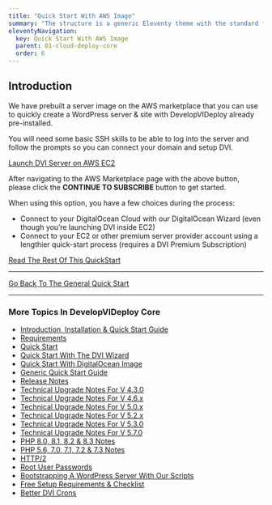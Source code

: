 ```yaml
---
title: "Quick Start With AWS Image"
summary: "The structure is a generic Eleventy theme with the standard folder and file names."
eleventyNavigation:
  key: Quick Start With AWS Image
  parent: 01-cloud-deploy-core
  order: 6
---
```

## Introduction

We have prebuilt a server image on the AWS marketplace that you can use to quickly create a WordPress server & site with DevelopVIDeploy already pre-installed.

You will need some basic SSH skills to be able to log into the server and follow the prompts so you can connect your domain and setup DVI.

[Launch DVI Server on AWS EC2](https://web.archive.org/web/20240420002439/https://aws.amazon.com/marketplace/pp/prodview-bhiab32pkw5ms)

After navigating to the AWS Marketplace page with the above button, please click the **CONTINUE TO SUBSCRIBE** button to get started.

When using this option, you have a few choices during the process:

*   Connect to your DigitalOcean Cloud with our DigitalOcean Wizard (even though you’re launching DVI inside EC2)
*   Connect to your EC2 or other premium server provider account using a lengthier quick-start process (requires a DVI Premium Subscription)

[Read The Rest Of This QuickStart](https://web.archive.org/web/20240420002439/https://wpclouddeploy.com/documentation/other-misc/aws-ec2-template-image/)

- - -

[Go Back To The General Quick Start](https://web.archive.org/web/20240420002439/https://wpclouddeploy.com/documentation/wpcloud-deploy/introduction-to-wpcloud-deploy/)

- - -

### More Topics In DevelopVIDeploy Core

*   [Introduction, Installation & Quick Start Guide](https://web.archive.org/web/20240420002439/https://wpclouddeploy.com/documentation/wpcloud-deploy/introduction-to-wpcloud-deploy/)
*   [Requirements](https://web.archive.org/web/20240420002439/https://wpclouddeploy.com/documentation/wpcloud-deploy/requirements/)
*   [Quick Start](https://web.archive.org/web/20240420002439/https://wpclouddeploy.com/documentation/wpcloud-deploy/quick-start/)
*   [Quick Start With The DVI Wizard](https://web.archive.org/web/20240420002439/https://wpclouddeploy.com/documentation/wpcloud-deploy/quick-start-with-digitalocean-wizard/)
*   [Quick Start With DigitalOcean Image](https://web.archive.org/web/20240420002439/https://wpclouddeploy.com/documentation/wpcloud-deploy/quick-start-with-digitalocean-image/)
*   [Generic Quick Start Guide](https://web.archive.org/web/20240420002439/https://wpclouddeploy.com/documentation/wpcloud-deploy-user-guide/quick-start-the-harder-way/)
*   [Release Notes](https://web.archive.org/web/20240420002439/https://wpclouddeploy.com/documentation/wpcloud-deploy/release-notes/)
*   [Technical Upgrade Notes For V 4.3.0](https://web.archive.org/web/20240420002439/https://wpclouddeploy.com/documentation/more/technical-upgrade-notes-for-v-4-2-5/)
*   [Technical Upgrade Notes For V 4.6.x](https://web.archive.org/web/20240420002439/https://wpclouddeploy.com/documentation/more/technical-upgrade-notes-for-v-4-6-0/)
*   [Technical Upgrade Notes For V 5.0.x](https://web.archive.org/web/20240420002439/https://wpclouddeploy.com/documentation/more/technical-upgrade-notes-for-v-5-0-x/)
*   [Technical Upgrade Notes For V 5.2.x](https://web.archive.org/web/20240420002439/https://wpclouddeploy.com/documentation/more/technical-upgrade-notes-for-v-5-2-x/)
*   [Technical Upgrade Notes For V 5.3.0](https://web.archive.org/web/20240420002439/https://wpclouddeploy.com/documentation/more/technical-upgrade-notes-for-v-5-3-0/)
*   [Technical Upgrade Notes For V 5.7.0](https://web.archive.org/web/20240420002439/https://wpclouddeploy.com/documentation/more/technical-upgrade-notes-for-v-5-7-0/)
*   [PHP 8.0, 8.1, 8.2 & 8.3 Notes](https://web.archive.org/web/20240420002439/https://wpclouddeploy.com/documentation/more/php-8-0-8-1-notes/)
*   [PHP 5.6, 7.0, 7.1, 7.2 & 7.3 Notes](https://web.archive.org/web/20240420002439/https://wpclouddeploy.com/documentation/more/php-5-6-7-0-7-1-7-2-7-3-notes/)
*   [HTTP/2](https://web.archive.org/web/20240420002439/https://wpclouddeploy.com/documentation/wpcloud-deploy-admin/http-2/)
*   [Root User Passwords](https://web.archive.org/web/20240420002439/https://wpclouddeploy.com/documentation/wpcloud-deploy-admin/root-user-passwords/)
*   [Bootstrapping A WordPress Server With Our Scripts](https://web.archive.org/web/20240420002439/https://wpclouddeploy.com/documentation/wpcloud-deploy-admin/bootstrapping-a-wordpress-server-with-our-scripts/)
*   [Free Setup Requirements & Checklist](https://web.archive.org/web/20240420002439/https://wpclouddeploy.com/documentation/wpcloud-deploy-admin/free-setup-requirements-checklist/)
*   [Better DVI Crons](https://web.archive.org/web/20240420002439/https://wpclouddeploy.com/documentation/wpcloud-deploy/better-wpcd-crons/)
